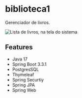 # biblioteca1

Gerenciador de livros.

![Lista de livros, na tela do sistema](https://diogoregis.com.br/portifolio/img/img_cadBib_books.png)

## Features 

- Java 17
- Spring Boot 3.3.1
- PostgresSQL
- Thymeleaf
- Spring Securtiy
- Spring JPA
- Spring Web

